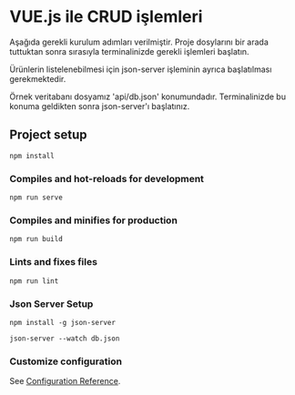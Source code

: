 # VUE.js ile CRUD işlemleri

Aşağıda gerekli kurulum adımları verilmiştir.
Proje dosylarını bir arada tuttuktan sonra sırasıyla terminalinizde
gerekli işlemleri başlatın.

Ürünlerin listelenebilmesi için json-server işleminin ayrıca başlatılması gerekmektedir.

Örnek veritabanı dosyamız 'api/db.json' konumundadır.
Terminalinizde bu konuma geldikten sonra json-server'ı başlatınız.

## Project setup
```
npm install
```

### Compiles and hot-reloads for development
```
npm run serve
```

### Compiles and minifies for production
```
npm run build
```

### Lints and fixes files
```
npm run lint
```

### Json Server Setup
```
npm install -g json-server
```
```
json-server --watch db.json
```

### Customize configuration
See [Configuration Reference](https://cli.vuejs.org/config/).
